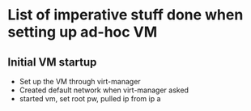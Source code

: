 # List of imperative stuff done when setting up ad-hoc VM

## Initial VM startup
* Set up the VM through virt-manager
* Created default network when virt-manager asked
* started vm, set root pw, pulled ip from ip a


